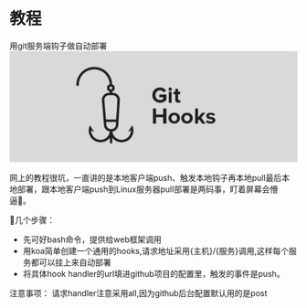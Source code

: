 # 教程

用git服务端钩子做自动部署
![avatar](./githooks.png)

网上的教程很坑，一直讲的是本地客户端push、触发本地钩子再本地pull最后本地部署，跟本地客户端push到Linux服务器pull部署是两码事，盯着屏幕会懵逼。

几个步骤：
* 先可好bash命令，提供给web框架调用
* 用koa简单创建一个通用的hooks,请求地址采用{主机}/{服务}调用,这样每个服务都可以挂上来自动部署
* 将具体hook handler的url填进github项目的配置里，触发的事件是push。

注意事项：
请求handler注意采用all,因为github后台配置默认用的是post